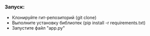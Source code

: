 ### Запуск:
* Клонируйте гит-репозиторий (git clone)
* Выполните установку библиотек (pip install -r requirements.txt)
* Запустите файл "app.py"
